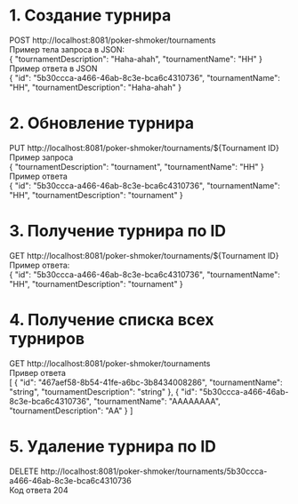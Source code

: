 # 1. Создание турнира  
POST http://localhost:8081/poker-shmoker/tournaments  
Пример тела запроса в JSON:  
{
  "tournamentDescription": "Haha-ahah",
  "tournamentName": "HH"
}  
Пример ответа в JSON  
{
  "id": "5b30ccca-a466-46ab-8c3e-bca6c4310736",
  "tournamentName": "HH",
  "tournamentDescription": "Haha-ahah"
}  

# 2. Обновление турнира  
PUT http://localhost:8081/poker-shmoker/tournaments/${Tournament ID}  
Пример запроса  
{
  "tournamentDescription": "tournament",
  "tournamentName": "HH"
}  
Пример ответа  
{
  "id": "5b30ccca-a466-46ab-8c3e-bca6c4310736",
  "tournamentName": "HH",
  "tournamentDescription": "tournament"
}  

# 3. Получение турнира по ID  
GET http://localhost:8081/poker-shmoker/tournaments/${Tournament ID}  
Пример ответа:  
{
  "id": "5b30ccca-a466-46ab-8c3e-bca6c4310736",
  "tournamentName": "HH",
  "tournamentDescription": "tournament"
}

# 4. Получение списка всех турниров  
GET http://localhost:8081/poker-shmoker/tournaments  
Привер ответа  
[
  {
    "id": "467aef58-8b54-41fe-a6bc-3b8434008286",
    "tournamentName": "string",
    "tournamentDescription": "string"
  },
  {
    "id": "5b30ccca-a466-46ab-8c3e-bca6c4310736",
    "tournamentName": "AAAAAAAA",
    "tournamentDescription": "AA"
  }
]

# 5. Удаление турнира по ID  
DELETE http://localhost:8081/poker-shmoker/tournaments/5b30ccca-a466-46ab-8c3e-bca6c4310736  
Код ответа 204


